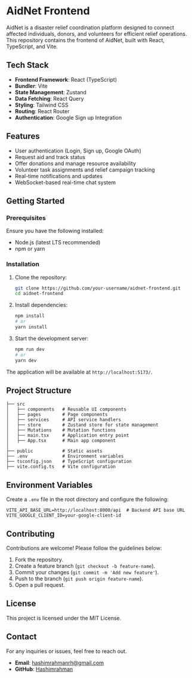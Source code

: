 # AidNet Frontend

AidNet is a disaster relief coordination platform designed to connect affected individuals, donors, and volunteers for efficient relief operations. This repository contains the frontend of AidNet, built with React, TypeScript, and Vite.

## Tech Stack

- **Frontend Framework**: React (TypeScript)
- **Bundler**: Vite
- **State Management**: Zustand
- **Data Fetching**: React Query
- **Styling**: Tailwind CSS
- **Routing**: React Router
- **Authentication**: Google Sign up Integration

## Features

- User authentication (Login, Sign up, Google OAuth)
- Request aid and track status
- Offer donations and manage resource availability
- Volunteer task assignments and relief campaign tracking
- Real-time notifications and updates
- WebSocket-based real-time chat system

## Getting Started

### Prerequisites

Ensure you have the following installed:

- Node.js (latest LTS recommended)
- npm or yarn

### Installation

1. Clone the repository:

   ```sh
   git clone https://github.com/your-username/aidnet-frontend.git
   cd aidnet-frontend
   ```

2. Install dependencies:

   ```sh
   npm install
   # or
   yarn install
   ```

3. Start the development server:

   ```sh
   npm run dev
   # or
   yarn dev
   ```

The application will be available at `http://localhost:5173/`.

## Project Structure

```
├── src
│   ├── components   # Reusable UI components
│   ├── pages        # Page components
│   ├── services     # API service handlers
│   ├── store        # Zustand store for state management
│   ├── Mutations    # Mutation functions
│   ├── main.tsx     # Application entry point
│   ├── App.tsx      # Main app component
│
├── public           # Static assets
├── .env             # Environment variables
├── tsconfig.json    # TypeScript configuration
├── vite.config.ts   # Vite configuration
```

## Environment Variables

Create a `.env` file in the root directory and configure the following:

```env
VITE_API_BASE_URL=http://localhost:8000/api  # Backend API base URL
VITE_GOOGLE_CLIENT_ID=your-google-client-id
```

## Contributing

Contributions are welcome! Please follow the guidelines below:

1. Fork the repository.
2. Create a feature branch (`git checkout -b feature-name`).
3. Commit your changes (`git commit -m 'Add new feature'`).
4. Push to the branch (`git push origin feature-name`).
5. Open a pull request.

## License

This project is licensed under the MIT License.

## Contact

For any inquiries or issues, feel free to reach out.

- **Email**: hashimrahmanrh@gmail.com
- **GitHub**: [Hashimrahman](https://github.com/Hashimrahman)

